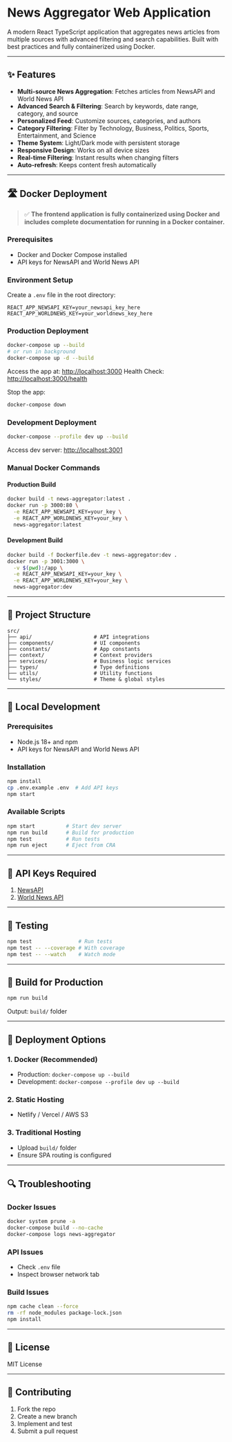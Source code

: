 # News Aggregator Web Application

A modern React TypeScript application that aggregates news articles from multiple sources with advanced filtering and search capabilities. Built with best practices and fully containerized using Docker.

---

## ✨ Features

* **Multi-source News Aggregation**: Fetches articles from NewsAPI and World News API
* **Advanced Search & Filtering**: Search by keywords, date range, category, and source
* **Personalized Feed**: Customize sources, categories, and authors
* **Category Filtering**: Filter by Technology, Business, Politics, Sports, Entertainment, and Science
* **Theme System**: Light/Dark mode with persistent storage
* **Responsive Design**: Works on all device sizes
* **Real-time Filtering**: Instant results when changing filters
* **Auto-refresh**: Keeps content fresh automatically

---

## 🛣️ Docker Deployment

> ✅ **The frontend application is fully containerized using Docker and includes complete documentation for running in a Docker container.**

### Prerequisites

* Docker and Docker Compose installed
* API keys for NewsAPI and World News API

### Environment Setup

Create a `.env` file in the root directory:

```env
REACT_APP_NEWSAPI_KEY=your_newsapi_key_here
REACT_APP_WORLDNEWS_KEY=your_worldnews_key_here
```

### Production Deployment

```bash
docker-compose up --build
# or run in background
docker-compose up -d --build
```

Access the app at: [http://localhost:3000](http://localhost:3000)
Health Check: [http://localhost:3000/health](http://localhost:3000/health)

Stop the app:

```bash
docker-compose down
```

### Development Deployment

```bash
docker-compose --profile dev up --build
```

Access dev server: [http://localhost:3001](http://localhost:3001)

### Manual Docker Commands

#### Production Build

```bash
docker build -t news-aggregator:latest .
docker run -p 3000:80 \
  -e REACT_APP_NEWSAPI_KEY=your_key \
  -e REACT_APP_WORLDNEWS_KEY=your_key \
  news-aggregator:latest
```

#### Development Build

```bash
docker build -f Dockerfile.dev -t news-aggregator:dev .
docker run -p 3001:3000 \
  -v $(pwd):/app \
  -e REACT_APP_NEWSAPI_KEY=your_key \
  -e REACT_APP_WORLDNEWS_KEY=your_key \
  news-aggregator:dev
```

---

## 📁 Project Structure

```
src/
├── api/                    # API integrations
├── components/             # UI components
├── constants/              # App constants
├── context/                # Context providers
├── services/               # Business logic services
├── types/                  # Type definitions
├── utils/                  # Utility functions
└── styles/                 # Theme & global styles
```

---

## 🔧 Local Development

### Prerequisites

* Node.js 18+ and npm
* API keys for NewsAPI and World News API

### Installation

```bash
npm install
cp .env.example .env  # Add API keys
npm start
```

### Available Scripts

```bash
npm start          # Start dev server
npm run build      # Build for production
npm test           # Run tests
npm run eject      # Eject from CRA
```

---

## 🔑 API Keys Required

1. [NewsAPI](https://newsapi.org/)
2. [World News API](https://worldnewsapi.com/)

---

## 🦚 Testing

```bash
npm test               # Run tests
npm test -- --coverage # With coverage
npm test -- --watch    # Watch mode
```

---

## 📆 Build for Production

```bash
npm run build
```

Output: `build/` folder

---

## 🚀 Deployment Options

### 1. Docker (Recommended)

* Production: `docker-compose up --build`
* Development: `docker-compose --profile dev up --build`

### 2. Static Hosting

* Netlify / Vercel / AWS S3

### 3. Traditional Hosting

* Upload `build/` folder
* Ensure SPA routing is configured

---

## 🔍 Troubleshooting

### Docker Issues

```bash
docker system prune -a
docker-compose build --no-cache
docker-compose logs news-aggregator
```

### API Issues

* Check `.env` file
* Inspect browser network tab

### Build Issues

```bash
npm cache clean --force
rm -rf node_modules package-lock.json
npm install
```

---

## 📄 License

MIT License

---

## 🤝 Contributing

1. Fork the repo
2. Create a new branch
3. Implement and test
4. Submit a pull request

